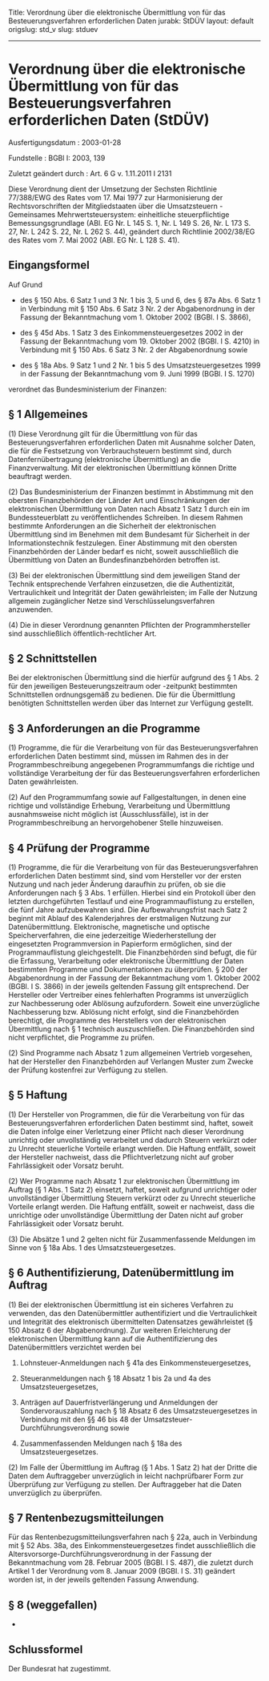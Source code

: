 Title: Verordnung über die elektronische Übermittlung von für das Besteuerungsverfahren
  erforderlichen Daten
jurabk: StDÜV
layout: default
origslug: std_v
slug: stduev

---

# Verordnung über die elektronische Übermittlung von für das Besteuerungsverfahren erforderlichen Daten (StDÜV)

Ausfertigungsdatum
:   2003-01-28

Fundstelle
:   BGBl I: 2003, 139

Zuletzt geändert durch
:   Art. 6 G v. 1.11.2011 I 2131

Diese Verordnung dient der Umsetzung der Sechsten Richtlinie
77/388/EWG des Rates vom 17. Mai 1977 zur Harmonisierung der
Rechtsvorschriften der Mitgliedstaaten über die Umsatzsteuern -
Gemeinsames Mehrwertsteuersystem: einheitliche steuerpflichtige
Bemessungsgrundlage (ABl. EG Nr. L 145 S. 1, Nr. L 149 S. 26, Nr. L
173 S. 27, Nr. L 242 S. 22, Nr. L 262 S. 44), geändert durch
Richtlinie 2002/38/EG des Rates vom 7. Mai 2002 (ABl. EG Nr. L 128 S.
41).


## Eingangsformel

Auf Grund

-   des § 150 Abs. 6 Satz 1 und 3 Nr. 1 bis 3, 5 und 6, des § 87a Abs. 6
    Satz 1 in Verbindung mit § 150 Abs. 6 Satz 3 Nr. 2 der Abgabenordnung
    in der Fassung der Bekanntmachung vom 1. Oktober 2002 (BGBl. I S.
    3866),


-   des § 45d Abs. 1 Satz 3 des Einkommensteuergesetzes 2002 in der
    Fassung der Bekanntmachung vom 19. Oktober 2002 (BGBl. I S. 4210) in
    Verbindung mit § 150 Abs. 6 Satz 3 Nr. 2 der Abgabenordnung sowie


-   des § 18a Abs. 9 Satz 1 und 2 Nr. 1 bis 5 des Umsatzsteuergesetzes
    1999 in der Fassung der Bekanntmachung vom 9. Juni 1999 (BGBl. I S.
    1270)



verordnet das Bundesministerium der Finanzen:


## § 1 Allgemeines

(1) Diese Verordnung gilt für die Übermittlung von für das
Besteuerungsverfahren erforderlichen Daten mit Ausnahme solcher Daten,
die für die Festsetzung von Verbrauchsteuern bestimmt sind, durch
Datenfernübertragung (elektronische Übermittlung) an die
Finanzverwaltung. Mit der elektronischen Übermittlung können Dritte
beauftragt werden.

(2) Das Bundesministerium der Finanzen bestimmt in Abstimmung mit den
obersten Finanzbehörden der Länder Art und Einschränkungen der
elektronischen Übermittlung von Daten nach Absatz 1 Satz 1 durch ein
im Bundessteuerblatt zu veröffentlichendes Schreiben. In diesem Rahmen
bestimmte Anforderungen an die Sicherheit der elektronischen
Übermittlung sind im Benehmen mit dem Bundesamt für Sicherheit in der
Informationstechnik festzulegen. Einer Abstimmung mit den obersten
Finanzbehörden der Länder bedarf es nicht, soweit ausschließlich die
Übermittlung von Daten an Bundesfinanzbehörden betroffen ist.

(3) Bei der elektronischen Übermittlung sind dem jeweiligen Stand der
Technik entsprechende Verfahren einzusetzen, die die Authentizität,
Vertraulichkeit und Integrität der Daten gewährleisten; im Falle der
Nutzung allgemein zugänglicher Netze sind Verschlüsselungsverfahren
anzuwenden.

(4) Die in dieser Verordnung genannten Pflichten der
Programmhersteller sind ausschließlich öffentlich-rechtlicher Art.


## § 2 Schnittstellen

Bei der elektronischen Übermittlung sind die hierfür aufgrund des § 1
Abs. 2 für den jeweiligen Besteuerungszeitraum oder -zeitpunkt
bestimmten Schnittstellen ordnungsgemäß zu bedienen. Die für die
Übermittlung benötigten Schnittstellen werden über das Internet zur
Verfügung gestellt.


## § 3 Anforderungen an die Programme

(1) Programme, die für die Verarbeitung von für das
Besteuerungsverfahren erforderlichen Daten bestimmt sind, müssen im
Rahmen des in der Programmbeschreibung angegebenen Programmumfangs die
richtige und vollständige Verarbeitung der für das
Besteuerungsverfahren erforderlichen Daten gewährleisten.

(2) Auf den Programmumfang sowie auf Fallgestaltungen, in denen eine
richtige und vollständige Erhebung, Verarbeitung und Übermittlung
ausnahmsweise nicht möglich ist (Ausschlussfälle), ist in der
Programmbeschreibung an hervorgehobener Stelle hinzuweisen.


## § 4 Prüfung der Programme

(1) Programme, die für die Verarbeitung von für das
Besteuerungsverfahren erforderlichen Daten bestimmt sind, sind vom
Hersteller vor der ersten Nutzung und nach jeder Änderung daraufhin zu
prüfen, ob sie die Anforderungen nach § 3 Abs. 1 erfüllen. Hierbei
sind ein Protokoll über den letzten durchgeführten Testlauf und eine
Programmauflistung zu erstellen, die fünf Jahre aufzubewahren sind.
Die Aufbewahrungsfrist nach Satz 2 beginnt mit Ablauf des
Kalenderjahres der erstmaligen Nutzung zur Datenübermittlung.
Elektronische, magnetische und optische Speicherverfahren, die eine
jederzeitige Wiederherstellung der eingesetzten Programmversion in
Papierform ermöglichen, sind der Programmauflistung gleichgestellt.
Die Finanzbehörden sind befugt, die für die Erfassung, Verarbeitung
oder elektronische Übermittlung der Daten bestimmten Programme und
Dokumentationen zu überprüfen. § 200 der Abgabenordnung in der Fassung
der Bekanntmachung vom 1. Oktober 2002 (BGBl. I S. 3866) in der
jeweils geltenden Fassung gilt entsprechend. Der Hersteller oder
Vertreiber eines fehlerhaften Programms ist unverzüglich zur
Nachbesserung oder Ablösung aufzufordern. Soweit eine unverzügliche
Nachbesserung bzw. Ablösung nicht erfolgt, sind die Finanzbehörden
berechtigt, die Programme des Herstellers von der elektronischen
Übermittlung nach § 1 technisch auszuschließen. Die Finanzbehörden
sind nicht verpflichtet, die Programme zu prüfen.

(2) Sind Programme nach Absatz 1 zum allgemeinen Vertrieb vorgesehen,
hat der Hersteller den Finanzbehörden auf Verlangen Muster zum Zwecke
der Prüfung kostenfrei zur Verfügung zu stellen.


## § 5 Haftung

(1) Der Hersteller von Programmen, die für die Verarbeitung von für
das Besteuerungsverfahren erforderlichen Daten bestimmt sind, haftet,
soweit die Daten infolge einer Verletzung einer Pflicht nach dieser
Verordnung unrichtig oder unvollständig verarbeitet und dadurch
Steuern verkürzt oder zu Unrecht steuerliche Vorteile erlangt werden.
Die Haftung entfällt, soweit der Hersteller nachweist, dass die
Pflichtverletzung nicht auf grober Fahrlässigkeit oder Vorsatz beruht.

(2) Wer Programme nach Absatz 1 zur elektronischen Übermittlung im
Auftrag (§ 1 Abs. 1 Satz 2) einsetzt, haftet, soweit aufgrund
unrichtiger oder unvollständiger Übermittlung Steuern verkürzt oder zu
Unrecht steuerliche Vorteile erlangt werden. Die Haftung entfällt,
soweit er nachweist, dass die unrichtige oder unvollständige
Übermittlung der Daten nicht auf grober Fahrlässigkeit oder Vorsatz
beruht.

(3) Die Absätze 1 und 2 gelten nicht für Zusammenfassende Meldungen im
Sinne von § 18a Abs. 1 des Umsatzsteuergesetzes.


## § 6 Authentifizierung, Datenübermittlung im Auftrag

(1) Bei der elektronischen Übermittlung ist ein sicheres Verfahren zu
verwenden, das den Datenübermittler authentifiziert und die
Vertraulichkeit und Integrität des elektronisch übermittelten
Datensatzes gewährleistet (§ 150 Absatz 6 der Abgabenordnung). Zur
weiteren Erleichterung der elektronischen Übermittlung kann auf die
Authentifizierung des Datenübermittlers verzichtet werden bei

1.  Lohnsteuer-Anmeldungen nach § 41a des Einkommensteuergesetzes,


2.  Steueranmeldungen nach § 18 Absatz 1 bis 2a und 4a des
    Umsatzsteuergesetzes,


3.  Anträgen auf Dauerfristverlängerung und Anmeldungen der
    Sondervorauszahlung nach § 18 Absatz 6 des Umsatzsteuergesetzes in
    Verbindung mit den §§ 46 bis 48 der Umsatzsteuer-
    Durchführungsverordnung sowie


4.  Zusammenfassenden Meldungen nach § 18a des Umsatzsteuergesetzes.



(2) Im Falle der Übermittlung im Auftrag (§ 1 Abs. 1 Satz 2) hat der
Dritte die Daten dem Auftraggeber unverzüglich in leicht nachprüfbarer
Form zur Überprüfung zur Verfügung zu stellen. Der Auftraggeber hat
die Daten unverzüglich zu überprüfen.


## § 7 Rentenbezugsmitteilungen

Für das Rentenbezugsmitteilungsverfahren nach § 22a, auch in
Verbindung mit § 52 Abs. 38a, des Einkommensteuergesetzes findet
ausschließlich die Altersvorsorge-Durchführungsverordnung in der
Fassung der Bekanntmachung vom 28. Februar 2005 (BGBl. I S. 487), die
zuletzt durch Artikel 1 der Verordnung vom 8. Januar 2009 (BGBl. I S.
31) geändert worden ist, in der jeweils geltenden Fassung Anwendung.


## § 8 (weggefallen)

-


## Schlussformel

Der Bundesrat hat zugestimmt.

